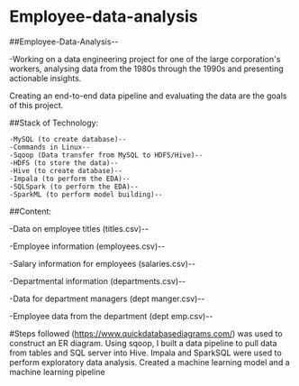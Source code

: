 # Employee-data-analysis

##Employee-Data-Analysis--

-Working on a data engineering project for one of the large corporation's workers, analysing data from the 1980s through the 1990s and presenting actionable insights.

Creating an end-to-end data pipeline and evaluating the data are the goals of this project.

##Stack of Technology:

	-MySQL (to create database)--
	-Commands in Linux--
	-Sqoop (Data transfer from MySQL to HDFS/Hive)--
	-HDFS (to store the data)--
	-Hive (to create database)--
	-Impala (to perform the EDA)--
	-SQLSpark (to perform the EDA)--
	-SparkML (to perform model building)--

##Content:

-Data on employee titles (titles.csv)--

-Employee information (employees.csv)--

-Salary information for employees (salaries.csv)--

-Departmental information (departments.csv)--

-Data for department managers (dept manger.csv)--

-Employee data from the department (dept emp.csv)--


#Steps followed
(https://www.quickdatabasediagrams.com/) was used to construct an ER diagram.
Using sqoop, I built a data pipeline to pull data from tables and SQL server into Hive.
Impala and SparkSQL were used to perform exploratory data analysis.
Created a machine learning model and a machine learning pipeline
